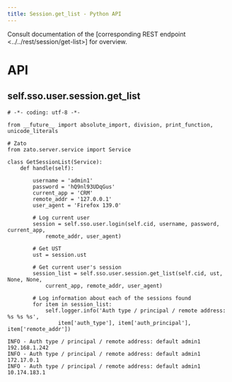 ```yaml
---
title: Session.get_list - Python API
---
```


Consult documentation of the [corresponding REST endpoint \<../../rest/session/get-list\>] for overview.

API
===

self.sso.user.session.get_list
------------------------------

``` {.python}
# -*- coding: utf-8 -*-

from __future__ import absolute_import, division, print_function, unicode_literals

# Zato
from zato.server.service import Service

class GetSessionList(Service):
    def handle(self):

        username = 'admin1'
        password = 'hQ9nl93UDqGus'
        current_app = 'CRM'
        remote_addr = '127.0.0.1'
        user_agent = 'Firefox 139.0'

        # Log current user
        session = self.sso.user.login(self.cid, username, password, current_app,
            remote_addr, user_agent)

        # Get UST
        ust = session.ust

        # Get current user's session
        session_list = self.sso.user.session.get_list(self.cid, ust, None, None,
            current_app, remote_addr, user_agent)

        # Log information about each of the sessions found
        for item in session_list:
            self.logger.info('Auth type / principal / remote address: %s %s %s',
                item['auth_type'], item['auth_principal'], item['remote_addr'])
```

``` {.python}
INFO - Auth type / principal / remote address: default admin1 192.168.1.242
INFO - Auth type / principal / remote address: default admin1 172.17.0.1
INFO - Auth type / principal / remote address: default admin1 10.174.183.1
```
